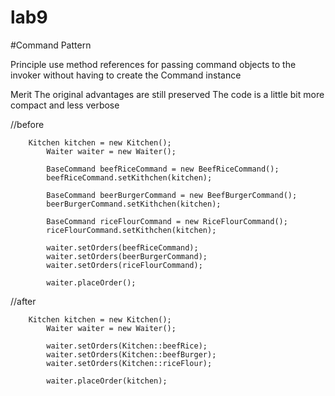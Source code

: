 # lab9

#Command Pattern

Principle
use method references for passing command objects to the invoker without having to create the Command instance

Merit
The original advantages are still preserved
The code is a little bit more compact and less verbose


//before
		 	    
		Kitchen kitchen = new Kitchen();
	        Waiter waiter = new Waiter();
	        
	        BaseCommand beefRiceCommand = new BeefRiceCommand();
	        beefRiceCommand.setKithchen(kitchen);
	        
	        BaseCommand beerBurgerCommand = new BeefBurgerCommand();
	        beerBurgerCommand.setKithchen(kitchen);

	        BaseCommand riceFlourCommand = new RiceFlourCommand();
	        riceFlourCommand.setKithchen(kitchen);

	        waiter.setOrders(beefRiceCommand);
	        waiter.setOrders(beerBurgerCommand);
	        waiter.setOrders(riceFlourCommand);
	        
	        waiter.placeOrder();

//after 
		      
		Kitchen kitchen = new Kitchen();
	        Waiter waiter = new Waiter();
	        
	        waiter.setOrders(Kitchen::beefRice);
	        waiter.setOrders(Kitchen::beefBurger);
	        waiter.setOrders(Kitchen::riceFlour);
	        
	        waiter.placeOrder(kitchen);

